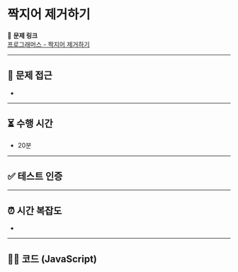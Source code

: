 # 짝지어 제거하기 

📌 **문제 링크**  
[프로그래머스 - 짝지어 제거하기](https://school.programmers.co.kr/learn/courses/30/lessons/12973)

---

## 📍 문제 접근  
-

---

## ⏳ 수행 시간  
- 20분

---

## ✅ 테스트 인증  

---

## ⏰ 시간 복잡도  
- 

---

## 🧑‍💻 코드 (JavaScript)


```javascript

```   
